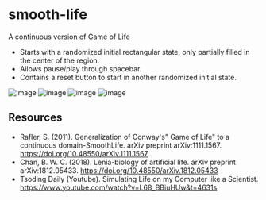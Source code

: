 # smooth-life
A continuous version of Game of Life

- Starts with a randomized initial rectangular state, only partially filled in the center of the region.
- Allows pause/play through spacebar.
- Contains a reset button to start in another randomized initial state.

![image](https://github.com/user-attachments/assets/579f82c3-8d85-464e-85f5-4b069d1ab4ba)
![image](https://github.com/user-attachments/assets/d7e01c73-c5eb-4ef0-94a2-08f66bd88427)
![image](https://github.com/user-attachments/assets/cde027b8-48b4-4f23-b022-837190c68c99)
![image](https://github.com/user-attachments/assets/52ae36f2-c5dd-4ed4-8deb-46460e278127)

## Resources

- Rafler, S. (2011). Generalization of Conway's" Game of Life" to a continuous domain-SmoothLife. arXiv preprint arXiv:1111.1567. https://doi.org/10.48550/arXiv.1111.1567
- Chan, B. W. C. (2018). Lenia-biology of artificial life. arXiv preprint arXiv:1812.05433. https://doi.org/10.48550/arXiv.1812.05433
- Tsoding Daily (Youtube). Simulating Life on my Computer like a Scientist. https://www.youtube.com/watch?v=L68_BBiuHUw&t=4631s
